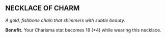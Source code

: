 ## NECKLACE OF CHARM

_A gold, fishbone chain that shimmers with subtle beauty._

**Benefit.** Your Charisma stat becomes 18 (+4) while wearing this necklace.

